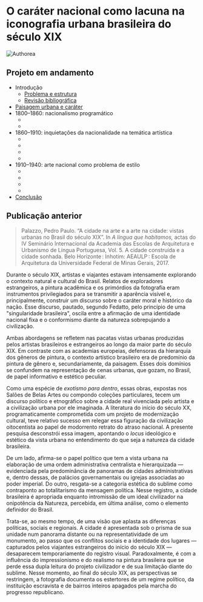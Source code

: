 # O caráter nacional como lacuna na iconografia urbana brasileira do século XIX

![Authorea](https://github.com/dmcpatrimonio/iconografia_urbana_19/workflows/Authorea/badge.svg)

## Projeto em andamento

- Introdução
  - [Problema e estrutura](intro.md)
  - [Revisão bibliográfica](revisao.md)
- [Paisagem urbana e caráter](caracteriologia.md)
- 1800–1860: nacionalismo programático
  - [](vistas.md)
  - [](sublime.md)
- 1860–1910: inquietações da nacionalidade na temática artística
  - [](carater.md)
  - [](findesiecle.md)
  - [](queda.md)
  - [](fall.md)
- 1910–1940: arte nacional como problema de estilo
  - [](reconstructing.md)
  - [](reconstruindo.md)
  - [](modernidade.md)
  - [](profissional.md)
- [Conclusão](conclusao.md)

## Publicação anterior

> Palazzo, Pedro Paulo. “A cidade na arte e a arte na cidade: vistas
> urbanas no Brasil do século XIX”. In *A língua que habitamos,* actas do
> IV Seminário Internacional da Academia das Escolas de Arquitetura e
> Urbanismo de Língua Portuguesa, Vol. 5. A cidade construída e a cidade
> sonhada. Belo Horizonte : Inhotim: AEAULP : Escola de Arquitetura da
> Universidade Federal de Minas Gerais, 2017.

Durante o século XIX, artistas e viajantes estavam intensamente
explorando o contexto natural e cultural do Brasil.
Relatos de exploradores estrangeiros, a pintura acadêmica e
os primórdios da fotografia eram instrumentos privilegiados
para se transmitir a aparência visível e,
principalmente, construir um discurso sobre
o caráter moral e histórico da nação.
Esse discurso, pautado, segundo Fedatto,
pelo princípio de uma "singularidade brasileira",
oscila entre a afirmação de uma identidade nacional fixa
e o conformismo diante da natureza sobrepujando a civilização.

Ambas abordagens se refletem nas pacatas vistas urbanas
produzidas pelos artistas brasileiros e estrangeiros ao longo
da maior parte do século XIX.
Em contraste com as academias europeias,
defensoras da hierarquia dos gêneros de pintura,
o contexto artístico brasileiro era de predomínio
da pintura de gênero e, secundariamente, da paisagem.
Esses dois domínios se confundem na representação de cenas urbanas,
que gozam, no Brasil, de papel informativo e estético peculiar.

Como uma espécie de *exotismo para dentro*, essas obras,
expostas nos Salões de Belas Artes ou compondo coleções particulares,
tecem um discurso político e etnográfico sobre
a cidade real vivenciada pelo artista e a civilização urbana por ele imaginada.
A literatura do início do século XX, programaticamente comprometida com
um projeto de modernização cultural, teve relativo sucesso em
relegar essa figuração da civilização oitocentista ao papel de
modorrento retrato do atraso nacional.
A presente pesquisa desconstrói essa imagem,
apontando o *locus* ideológico e estético da vista urbana
no entendimento do que seja a natureza da cidade brasileira.

De um lado, afirma-se o papel político que tem a vista urbana
na elaboração de uma ordem administrativa centralista
e hierarquizada — evidenciada pela predominância de panoramas
de cidades administrativas e, dentro dessas,
de palácios governamentais ou igrejas associadas ao poder imperial.
Do outro, resgata-se a categoria estética do sublime 
como contraponto ao totalitarismo da mensagem política.
Nesse registro, a cidade brasileira é apropriada enquanto
intromissão de um ideal civilizador na onipotência da Natureza,
percebida, em última análise, como o elemento definidor do Brasil.

Trata-se, ao mesmo tempo, de uma visão que aplasta as diferenças
políticas, sociais e regionais.
A cidade é apresentada sob o prisma de sua unidade num panorama distante
ou na representatividade de um monumento, ao passo que
os conflitos sociais e a identidade dos lugares
— capturados pelos viajantes estrangeiros do início do século XIX —
desaparecem temporariamente do registro visual.
Paradoxalmente, é com a influência do impressionismo e do realismo
na pintura brasileira que se perde essa dupla leitura
do projeto civilizador e de sua limitação diante do sublime.
Nesse momento, ao final do século XIX, as perspectivas se restringem,
a fotografia documenta os estertores de um regime político,
da instituição escravista e de bairros inteiros apagados pela
marcha do progresso republicano.
